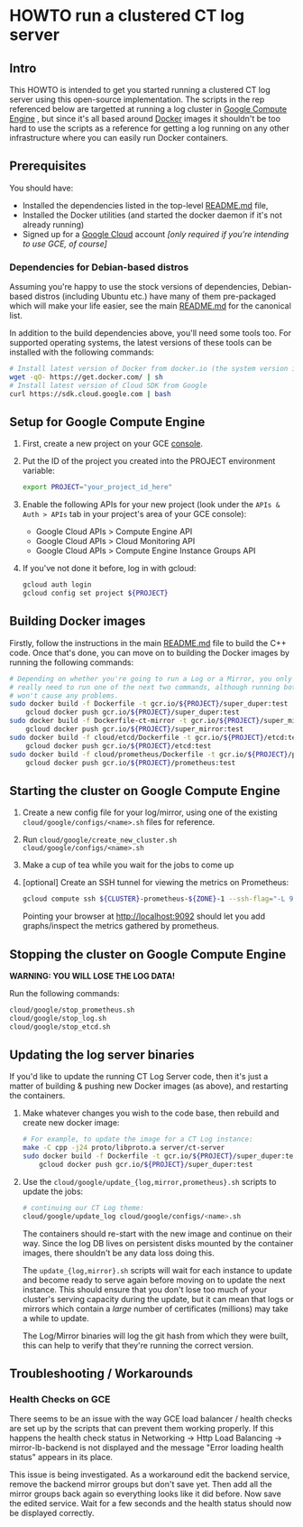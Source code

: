 # HOWTO run a clustered CT log server

## Intro
This HOWTO is intended to get you started running a clustered CT log server
using this open-source implementation.
The scripts in the rep referenced below are targetted at running a log cluster in [Google Compute Engine](https://cloud.google.com)
, but since it's all based around [Docker](https://docker.io) images it shouldn't be too hard to use the scripts as a reference for getting a log running on any other infrastructure where you can easily run Docker containers.


## Prerequisites
You should have:
* Installed the dependencies listed in the top-level 
  [README.md](https://github.com/google/certificate-transparency/README.md) file,
* Installed the Docker utilities (and started the docker daemon if it's not
  already running)
* Signed up for a [Google Cloud](https://cloud.google.com) account _[only
  required if you're intending to use GCE, of course]_

### Dependencies for Debian-based distros
Assuming you're happy to use the stock versions of dependencies, Debian-based
distros (including Ubuntu etc.) have many of them pre-packaged which will
make your life easier, see the main
[README.md](https://github.com/google/certificate-transparency/README.md) for
the canonical list.

In addition to the build dependencies above, you'll need some tools too.
For supported operating systems, the latest versions of these tools can be
installed with the following commands:
```bash
# Install latest version of Docker from docker.io (the system version is very old):
wget -qO- https://get.docker.com/ | sh
# Install latest version of Cloud SDK from Google
curl https://sdk.cloud.google.com | bash
```

## Setup for Google Compute Engine
1. First, create a new project on your GCE [console](https://console.developers.google.com).
1. Put the ID of the project you created into the PROJECT environment variable:
   ```bash
   export PROJECT="your_project_id_here"
   ```
   
1. Enable the following APIs for your new project (look under the `APIs & Auth > APIs` tab in your project's area of your GCE console):
   * Google Cloud APIs > Compute Engine API
   * Google Cloud APIs > Cloud Monitoring API
   * Google Cloud APIs > Compute Engine Instance Groups API
   
1. If you've not done it before, log in with gcloud:
   ```bash
   gcloud auth login
   gcloud config set project ${PROJECT}
   ```
   
## Building Docker images
  Firstly, follow the instructions in the main 
  [README.md](https://github.com/google/certificate-transparency/README.md)
  file to build the C++ code.
  Once that's done, you can move on to building the Docker images by running
  the following commands:

   ```bash
   # Depending on whether you're going to run a Log or a Mirror, you only
   # really need to run one of the next two commands, although running both
   # won't cause any problems.
   sudo docker build -f Dockerfile -t gcr.io/${PROJECT}/super_duper:test . &&
       gcloud docker push gcr.io/${PROJECT}/super_duper:test
   sudo docker build -f Dockerfile-ct-mirror -t gcr.io/${PROJECT}/super_mirror:test . &&
       gcloud docker push gcr.io/${PROJECT}/super_mirror:test
   sudo docker build -f cloud/etcd/Dockerfile -t gcr.io/${PROJECT}/etcd:test . &&
       gcloud docker push gcr.io/${PROJECT}/etcd:test
   sudo docker build -f cloud/prometheus/Dockerfile -t gcr.io/${PROJECT}/prometheus:test . &&
       gcloud docker push gcr.io/${PROJECT}/prometheus:test
   ```

## Starting the cluster on Google Compute Engine
1. Create a new config file for your log/mirror, using one of the existing 
   `cloud/google/configs/<name>.sh` files for reference.
1. Run `cloud/google/create_new_cluster.sh cloud/google/configs/<name>.sh`
1. Make a cup of tea while you wait for the jobs to come up
1. [optional] Create an SSH tunnel for viewing the metrics on Prometheus:
   ```bash
   gcloud compute ssh ${CLUSTER}-prometheus-${ZONE}-1 --ssh-flag="-L 9092:localhost:9090"
   ```
   
   Pointing your browser at [http://localhost:9092](http://localhost:9092)
   should let you add graphs/inspect the metrics gathered by prometheus.


## Stopping the cluster on Google Compute Engine
**WARNING: YOU WILL LOSE THE LOG DATA!**

Run the following commands:
   ```bash
   cloud/google/stop_prometheus.sh
   cloud/google/stop_log.sh
   cloud/google/stop_etcd.sh
   ```

## Updating the log server binaries
If you'd like to update the running CT Log Server code, then it's just a
matter of building & pushing new Docker images (as above), and restarting the
containers.

1. Make whatever changes you wish to the code base, then rebuild and create
   new docker image:
   ```bash
   # For example, to update the image for a CT Log instance:
   make -C cpp -j24 proto/libproto.a server/ct-server 
   sudo docker build -f Dockerfile -t gcr.io/${PROJECT}/super_duper:test . &&
       gcloud docker push gcr.io/${PROJECT}/super_duper:test
   ```
   
1. Use the `cloud/google/update_{log,mirror,prometheus}.sh` scripts to update the jobs:
   ```bash
   # continuing our CT Log theme:
   cloud/google/update_log cloud/google/configs/<name>.sh
   ```

   The containers should re-start with the new image and continue on their way.
   Since the log DB lives on persistent disks mounted by the container images,
   there shouldn't be any data loss doing this.

   The `update_{log,mirror}.sh` scripts will wait for each instance to update
   and become ready to serve again before moving on to update the next
   instance.  This should ensure that you don't lose too much of your cluster's
   serving capacity during the update, but it can mean that logs or mirrors
   which contain a _large_ number of certificates (millions) may take a while
   to update.

   The Log/Mirror binaries will log the git hash from which they were built,
   this can help to verify that they're running the correct version.

## Troubleshooting / Workarounds

### Health Checks on GCE

There seems to be an issue with the way GCE load balancer / health checks are
set up by the scripts that can prevent them working properly. If this happens
the health check status in Networking -> Http Load Balancing ->
mirror-lb-backend is not displayed and the message "Error loading health status"
appears in its place.

This issue is being investigated. As a workaround edit the backend service,
remove the backend mirror groups but don't save yet. Then add all the mirror
groups back again so everything looks like it did before. Now save the edited
service. Wait for a few seconds and the health status should now be displayed
correctly.
